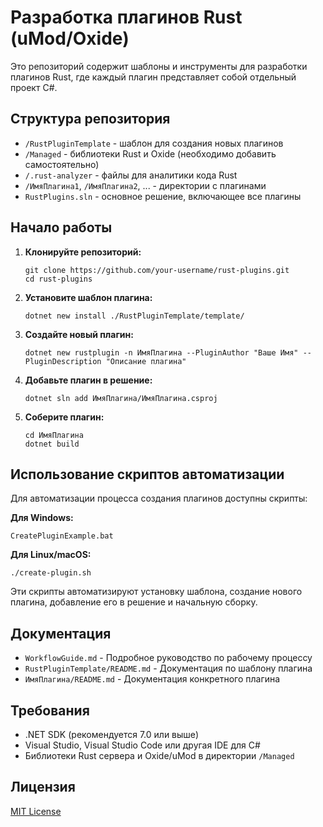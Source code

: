 # Разработка плагинов Rust (uMod/Oxide)

Это репозиторий содержит шаблоны и инструменты для разработки плагинов Rust, где каждый плагин представляет собой отдельный проект C#.

## Структура репозитория

- `/RustPluginTemplate` - шаблон для создания новых плагинов
- `/Managed` - библиотеки Rust и Oxide (необходимо добавить самостоятельно)
- `/.rust-analyzer` - файлы для аналитики кода Rust
- `/ИмяПлагина1`, `/ИмяПлагина2`, ... - директории с плагинами
- `RustPlugins.sln` - основное решение, включающее все плагины

## Начало работы

1. **Клонируйте репозиторий:**
   ```
   git clone https://github.com/your-username/rust-plugins.git
   cd rust-plugins
   ```

2. **Установите шаблон плагина:**
   ```
   dotnet new install ./RustPluginTemplate/template/
   ```

3. **Создайте новый плагин:**
   ```
   dotnet new rustplugin -n ИмяПлагина --PluginAuthor "Ваше Имя" --PluginDescription "Описание плагина"
   ```

4. **Добавьте плагин в решение:**
   ```
   dotnet sln add ИмяПлагина/ИмяПлагина.csproj
   ```

5. **Соберите плагин:**
   ```
   cd ИмяПлагина
   dotnet build
   ```

## Использование скриптов автоматизации

Для автоматизации процесса создания плагинов доступны скрипты:

**Для Windows:**
```
CreatePluginExample.bat
```

**Для Linux/macOS:**
```
./create-plugin.sh
```

Эти скрипты автоматизируют установку шаблона, создание нового плагина, добавление его в решение и начальную сборку.

## Документация

- `WorkflowGuide.md` - Подробное руководство по рабочему процессу
- `RustPluginTemplate/README.md` - Документация по шаблону плагина
- `ИмяПлагина/README.md` - Документация конкретного плагина

## Требования

- .NET SDK (рекомендуется 7.0 или выше)
- Visual Studio, Visual Studio Code или другая IDE для C#
- Библиотеки Rust сервера и Oxide/uMod в директории `/Managed`

## Лицензия

[MIT License](LICENSE) 